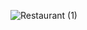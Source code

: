 ![Restaurant (1)](https://user-images.githubusercontent.com/125791030/222533705-08afaa9f-9643-4714-a660-bb9a540abc94.png)
